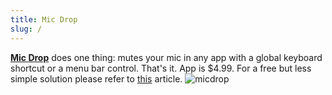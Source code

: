 ```yaml
---
title: Mic Drop
slug: /
---
```


[**Mic Drop**](https://getmicdrop.com) does one thing: mutes your mic in any app with a global keyboard shortcut or a menu bar control. That's it. App is $4.99. For a free but less simple solution please refer to [this](https://medium.com/macoclock/how-in-the-bleep-do-i-mute-my-mic-anywhere-on-macos-d2fa1185b13) article.
![micdrop](/micdrop.png)
